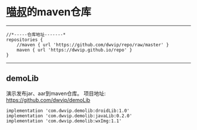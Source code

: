 # [喵叔][1]的maven仓库
---------
```
//*-----仓库地址-------*
repositories {
    //maven { url 'https://github.com/dwvip/repo/raw/master' }
    maven { url 'https://dwvip.github.io/repo' }
}
```
---------
## demoLib
演示发布jar、aar到maven仓库。
项目地址: https://github.com/dwvip/demoLib
```
implementation 'com.dwvip.demolib:droidLib:1.0'
implementation 'com.dwvip.demolib:javaLib:0.2.0'
implementation 'com.dwvip.demolib:wxImg:1.1'
```


  [1]: https://github.com/andych008/
